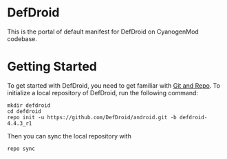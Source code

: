 # DefDroid
This is the portal of default manifest for DefDroid on CyanogenMod codebase.

# Getting Started
To get started with DefDroid, you need to get familiar with [Git and Repo](http://source.android.com/source/using-repo.html).
To initialize a local repository of DefDroid, run the following command:
```
mkdir defdroid
cd defdroid
repo init -u https://github.com/DefDroid/android.git -b defdroid-4.4.3_r1
```
Then you can sync the local repository with 
```
repo sync
```

